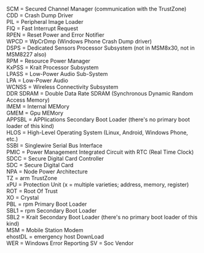 SCM = Secured Channel Manager (communication with the TrustZone)  
CDD = Crash Dump Driver  
PIL = Peripheral Image Loader   
FIQ = Fast Interrupt Request  
RPEN = Reset Power and Error Notifier  
WPCD = WpCrDmp (Windows Phone Crash Dump driver)  
DSPS = Dedicated Sensors Processor Subsystem (not in MSM8x30, not in MSM8227 also)  
RPM = Resource Power Manager  
KxPSS = Krait Processor Subsystem  
LPASS = Low-Power Audio Sub-System  
LPA = Low-Power Audio  
WCNSS = Wireless Connectivity Subsystem  
DDR SDRAM = Double Data Rate SDRAM (Synchronous Dynamic Random Access Memory)  
IMEM = Internal MEMory  
GMEM = Gpu MEMory  
APPSBL = APPlications Secondary Boot Loader (there's no primary boot loader of this kind)  
HLOS = High-Level Operating System (Linux, Android, Windows Phone, etc.)  
SSBI = Singlewire Serial Bus Interface  
PMIC = Power Management Integrated Circuit with RTC (Real Time Clock)  
SDCC = Secure Digital Card Controller  
SDC = Secure Digital Card  
NPA = Node Power Architecture  
TZ = arm TrustZone  
xPU = Protection Unit (x = multiple varieties; address, memory, register)  
ROT = Root Of Trust  
XO = Crystal  
PBL = rpm Primary Boot Loader  
SBL1 = rpm Secondary Boot Loader  
SBL2 = Krait Secondary Boot Loader (there's no primary boot loader of this kind)  
MSM = Mobile Station Modem  
ehostDL = emergency host DownLoad  
WER = Windows Error Reporting
SV = Soc Vendor
